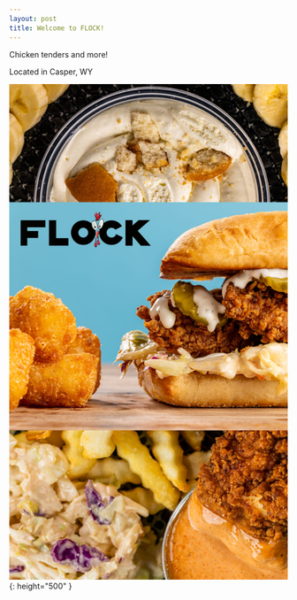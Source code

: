 ```yaml
---
layout: post
title: Welcome to FLOCK!
---
```


Chicken tenders and more!


Located in Casper, WY

<img src="/images/layered foods.JPG"> {: height="500" }
